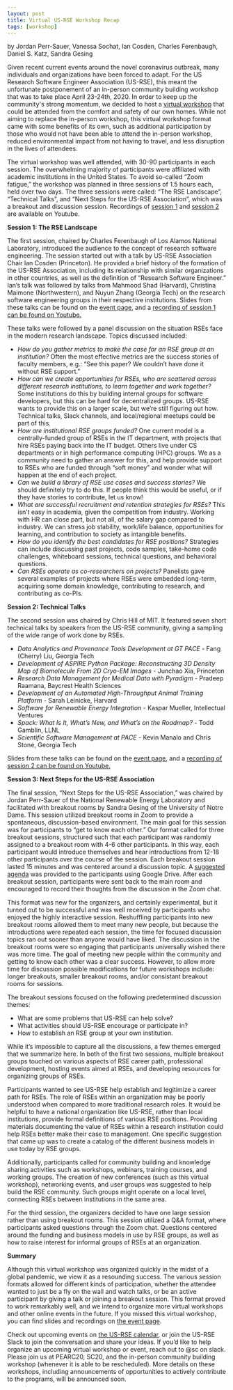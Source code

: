 ```yaml
---
layout: post
title: Virtual US-RSE Workshop Recap
tags: [workshop]
---
```


by Jordan Perr-Sauer, Vanessa Sochat, Ian Cosden, Charles Ferenbaugh, Daniel S. Katz, Sandra Gesing

Given recent current events around the novel coronavirus outbreak, many individuals and organizations have been forced to adapt. For the US Research Software Engineer Association (US-RSE), this meant the unfortunate postponement of an in-person community building workshop that was to take place April 23-24th, 2020. In order to keep up the community's strong momentum, we decided to host a [virtual workshop](https://us-rse.org/events/2020/2020-04-virtual-workshop) that could be attended from the comfort and safety of our own homes. While not aiming to replace the in-person workshop, this virtual workshop format came with some benefits of its own, such as additional participation by those who would not have been able to attend the in-person workshop, reduced environmental impact from not having to travel, and less disruption in the lives of attendees.

The virtual workshop was well attended, with 30-90 participants in each session. The overwhelming majority of participants were affiliated with academic institutions in the United States. To avoid so-called “Zoom fatigue,” the workshop was planned in three sessions of 1.5 hours each, held over two days. The three sessions were called: “The RSE Landscape”, “Technical Talks”, and “Next Steps for the US-RSE Association”, which was a breakout and discussion session. Recordings of [session 1](https://www.youtube.com/watch?v=TaBMeBN7g_4) and [session 2](https://www.youtube.com/watch?v=OiJd0y38b0Q) are available on Youtube.

**Session 1: The RSE Landscape**

The first session, chaired by Charles Ferenbaugh of Los Alamos National Laboratory, introduced the audience to the concept of research software engineering. The session started out with a talk by US-RSE Association Chair Ian Cosden (Princeton). He provided a brief history of the formation of the US-RSE Association, including its relationship with similar organizations in other countries, as well as the definition of “Research Software Engineer.” Ian’s talk was followed by talks from Mahmood Shad (Harvard), Christina Maimone (Northwestern), and Nuyun Zhang (Georgia Tech) on the research software engineering groups in their respective institutions. Slides from these talks can be found on the [event page](https://us-rse.org/events/2020/2020-04-virtual-workshop), and a [recording of session 1 can be found on Youtube.](https://www.youtube.com/watch?v=TaBMeBN7g_4)

These talks were followed by a panel discussion on the situation RSEs face in the modern research landscape. Topics discussed included:



*   _How do you gather metrics to make the case for an RSE group at an institution?_  Often the most effective metrics are the success stories of faculty members, e.g.:  “See this paper?  We couldn’t have done it without RSE support.”
*   _How can we create opportunities for RSEs, who are scattered across different research institutions, to learn together and work together?_  Some institutions do this by building internal groups for software developers, but this can be hard for decentralized groups.  US-RSE wants to provide this on a larger scale, but we’re still figuring out how.  Technical talks, Slack channels, and local/regional meetups could be part of this.
*   _How are institutional RSE groups funded?_  One current model is a centrally-funded group of RSEs in the IT department, with projects that hire RSEs paying back into the IT budget.  Others live under CS departments or in high performance computing (HPC) groups.  We as a community need to gather an answer for this, and help provide support to RSEs who are funded through “soft money” and wonder what will happen at the end of each project.
*   _Can we build a library of RSE use cases and success stories?_  We should definitely try to do this. If people think this would be useful, or if they have stories to contribute, let us know!
*   _What are successful recruitment and retention strategies for RSEs?_  This isn’t easy in academia, given the competition from industry.  Working with HR can close part, but not all, of the salary gap compared to industry.  We can stress job stability, work/life balance, opportunities for learning, and contribution to society as intangible benefits.
*   _How do you identify the best candidates for RSE positions?_  Strategies can include discussing past projects, code samples, take-home code challenges, whiteboard sessions, technical questions, and behavioral questions.
*   _Can RSEs operate as co-researchers on projects?_  Panelists gave several examples of projects where RSEs were embedded long-term, acquiring some domain knowledge, contributing to research, and contributing as co-PIs.

**Session 2: Technical Talks**

The second session was chaired by Chris Hill of MIT. It featured seven short technical talks by speakers from the US-RSE community, giving a sampling of the wide range of work done by RSEs.



*   _Data Analytics and Provenance Tools Development at GT PACE_ - Fang (Cherry) Liu, Georgia Tech
*   _Development of ASPIRE Python Package:  Reconstructing 3D Density Map of Biomolecule From 2D Cryo-EM Images_ - Junchao Xia, Princeton
*   _Research Data Management for Medical Data with Pyradigm_ - Pradeep Raamana, Baycrest Health Sciences
*   _Development of an Automated High-Throughput Animal Training Platform_ - Sarah Leinicke, Harvard
*   _Software for Renewable Energy Integration_ - Kaspar Mueller, Intellectual Ventures
*   _Spack: What Is It, What’s New, and What’s on the Roadmap?_ - Todd Gamblin, LLNL
*   _Scientific Software Management at PACE_ - Kevin Manalo and Chris Stone, Georgia Tech

Slides from these talks can be found on the [event page](https://us-rse.org/events/2020/2020-04-virtual-workshop), and a [recording of session 2 can be found on Youtube.](https://www.youtube.com/watch?v=OiJd0y38b0Q)

**Session 3: Next Steps for the US-RSE Association**

The final session, “Next Steps for the US-RSE Association,” was chaired by Jordan Perr-Sauer of the National Renewable Energy Laboratory and facilitated with breakout rooms by Sandra Gesing of the University of Notre Dame. This session utilized breakout rooms in Zoom to provide a spontaneous, discussion-based environment. The main goal for this session was for participants to “get to know each other.” Our format called for three breakout sessions, structured such that each participant was randomly assigned to a breakout room with 4-6 other participants. In this way, each participant would introduce themselves and hear introductions from 12-18 other participants over the course of the session. Each breakout session lasted 15 minutes and was centered around a discussion topic. A [suggested agenda](https://docs.google.com/document/d/1YET2yStLI7pTQb_TQ5cJkVCWkbSJDKewTvLmnbhVbG4/edit?usp=sharing) was provided to the participants using Google Drive. After each breakout session, participants were sent back to the main room and encouraged to record their thoughts from the discussion in the Zoom chat.

This format was new for the organizers, and certainly experimental, but it turned out to be successful and was well received by participants who enjoyed the highly interactive session. Reshuffling participants into new breakout rooms allowed them to meet many new people, but because the introductions were repeated each session, the time for focused discussion topics ran out sooner than anyone would have liked. The discussion in the breakout rooms were so engaging that participants universally wished there was more time. The goal of meeting new people within the community and getting to know each other was a clear success. However, to allow more time for discussion possible modifications for future workshops include: longer breakouts, smaller breakout rooms, and/or consistant breakout rooms for sessions.

The breakout sessions focused on the following predetermined discussion themes:



*   What are some problems that US-RSE can help solve?
*   What activities should US-RSE encourage or participate in?
*   How to establish an RSE group at your own institution.


While it’s impossible to capture all the discussions, a few themes emerged that we summarize here. In both of the first two sessions, multiple breakout groups touched on various aspects of RSE career path, professional development, hosting events aimed at RSEs, and developing resources for organizing groups of RSEs. 

Participants wanted to see US-RSE help establish and legitimize a career path for RSEs. The role of RSEs within an organization may be poorly understood when compared to more traditional research roles. It would be helpful to have a national organization like US-RSE, rather than local institutions, provide formal definitions of various RSE positions. Providing materials documenting the value of RSEs within a research institution could help RSEs better make their case to management. One specific suggestion that came up was to create a catalog of the different business models in use today by RSE groups.

Additionally, participants called for community building and knowledge sharing activities such as workshops, webinars, training courses, and working groups. The creation of new conferences (such as this virtual workshop), networking events, and user groups was suggested to help build the RSE community. Such groups might operate on a local level, connecting RSEs between institutions in the same area.

For the third session, the organizers decided to have one large session rather than using breakout rooms. This session utilized a Q&A format, where participants asked questions through the Zoom chat. Questions centered around the funding and business models in use by RSE groups, as well as how to raise interest for informal groups of RSEs at an organization.

**Summary**

Although this virtual workshop was organized quickly in the midst of a global pandemic, we view it as a resounding success. The various session formats allowed for different kinds of participation, whether the attendee wanted to just be a fly on the wall and watch talks, or be an active participant by giving a talk or joining a breakout session. This format proved to work remarkably well, and we intend to organize more virtual workshops and other online events in the future. If you missed this virtual workshop, you can find slides and recordings on [the event page](https://us-rse.org/events/2020/2020-04-virtual-workshop).

Check out upcoming events on [the US-RSE calendar](https://us-rse.org/calendar/), or join the US-RSE Slack to join the conversation and share your ideas. If you’d like to help organize an upcoming virtual workshop or event, reach out to @sc on slack. Please join us at PEARC20, SC20, and the in-person community building workshop (whenever it is able to be rescheduled). More details on these workshops, including announcements of opportunities to actively contribute to the programs, will be announced soon.
